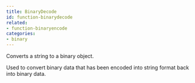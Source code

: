 ```yaml
---
title: BinaryDecode
id: function-binarydecode
related:
- function-binaryencode
categories:
- binary
---
```


Converts a string to a binary object.

Used to convert binary data that has been encoded into string format  back into binary data.

